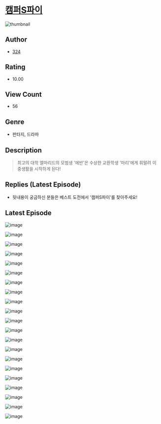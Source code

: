 # [캠퍼S파이](https://comic.naver.com/challenge/list?titleId=811044)
![thumbnail](https://image-comic.pstatic.net/user_contents_data/challenge_comic/2023/05/25/358552/upload_3474075630795173945_480x623.jpeg)

## Author
- [324](https://comic.naver.com/artistTitle?id=358552)

## Rating
- 10.00

## View Count
- 56

## Genre
- 판타지, 드라마

## Description
> 최고의 대학 엘마리드의 모범생 '에반'은 수상한 교환학생 '마리'에게 휘말려 이중생활을 시작하게 된다!

## Replies (Latest Episode)
- 뒷내용이 궁금하신 분들은 베스트 도전에서 '캠퍼S파이'를 찾아주세요!

## Latest Episode
![image](https://image-comic.pstatic.net/user_contents_data/challenge_comic/2023/05/25/358552/upload_7306074688092321590.jpeg)

![image](https://image-comic.pstatic.net/user_contents_data/challenge_comic/2023/05/25/358552/upload_3474863774386958900.jpeg)

![image](https://image-comic.pstatic.net/user_contents_data/challenge_comic/2023/05/25/358552/upload_4136048723172406885.jpeg)

![image](https://image-comic.pstatic.net/user_contents_data/challenge_comic/2023/05/25/358552/upload_3703706233299166775.jpeg)

![image](https://image-comic.pstatic.net/user_contents_data/challenge_comic/2023/05/25/358552/upload_3617579280673945698.jpeg)

![image](https://image-comic.pstatic.net/user_contents_data/challenge_comic/2023/05/25/358552/upload_4062917997192700981.jpeg)

![image](https://image-comic.pstatic.net/user_contents_data/challenge_comic/2023/05/25/358552/upload_7378077303008814387.jpeg)

![image](https://image-comic.pstatic.net/user_contents_data/challenge_comic/2023/05/25/358552/upload_3618982467978147377.jpeg)

![image](https://image-comic.pstatic.net/user_contents_data/challenge_comic/2023/05/25/358552/upload_3544956567771624505.jpeg)

![image](https://image-comic.pstatic.net/user_contents_data/challenge_comic/2023/05/25/358552/upload_3545007329184463202.jpeg)

![image](https://image-comic.pstatic.net/user_contents_data/challenge_comic/2023/05/25/358552/upload_4135771637615321698.jpeg)

![image](https://image-comic.pstatic.net/user_contents_data/challenge_comic/2023/05/25/358552/upload_7005120729074186597.jpeg)

![image](https://image-comic.pstatic.net/user_contents_data/challenge_comic/2023/05/25/358552/upload_3833742201573368373.jpeg)

![image](https://image-comic.pstatic.net/user_contents_data/challenge_comic/2023/05/25/358552/upload_3486120588122415926.jpeg)

![image](https://image-comic.pstatic.net/user_contents_data/challenge_comic/2023/05/25/358552/upload_3906984154250818612.jpeg)

![image](https://image-comic.pstatic.net/user_contents_data/challenge_comic/2023/05/25/358552/upload_4122542093797438821.jpeg)

![image](https://image-comic.pstatic.net/user_contents_data/challenge_comic/2023/05/25/358552/upload_7219896040348332088.jpeg)

![image](https://image-comic.pstatic.net/user_contents_data/challenge_comic/2023/05/25/358552/upload_7292792591859527985.jpeg)

![image](https://image-comic.pstatic.net/user_contents_data/challenge_comic/2023/05/25/358552/upload_3977067931677319993.jpeg)

![image](https://image-comic.pstatic.net/user_contents_data/challenge_comic/2023/05/25/358552/upload_3918756616743302497.jpeg)

![image](https://image-comic.pstatic.net/user_contents_data/challenge_comic/2023/05/25/358552/upload_3978756776473473331.jpeg)
